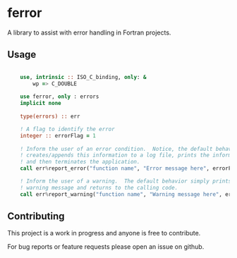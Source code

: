 # ferror
A library to assist with error handling in Fortran projects.

## Usage

```fortran

    use, intrinsic :: ISO_C_binding, only: &
        wp => C_DOUBLE
        
    use ferror, only : errors
    implicit none
    
    type(errors) :: err

    ! A flag to identify the error
    integer :: errorFlag = 1
    
    ! Inform the user of an error condition.  Notice, the default behavior
    ! creates/appends this information to a log file, prints the information,
    ! and then terminates the application.
    call err%report_error("function name", "Error message here", errorFlag)

    ! Inform the user of a warning.  The default behavior simply prints a 
    ! warning message and returns to the calling code.
    call err%report_warning("function name", "Warning message here", errorFlag)

```

## Contributing
This project is a work in progress and anyone is free to contribute.

For bug reports or feature requests please open an issue on github.